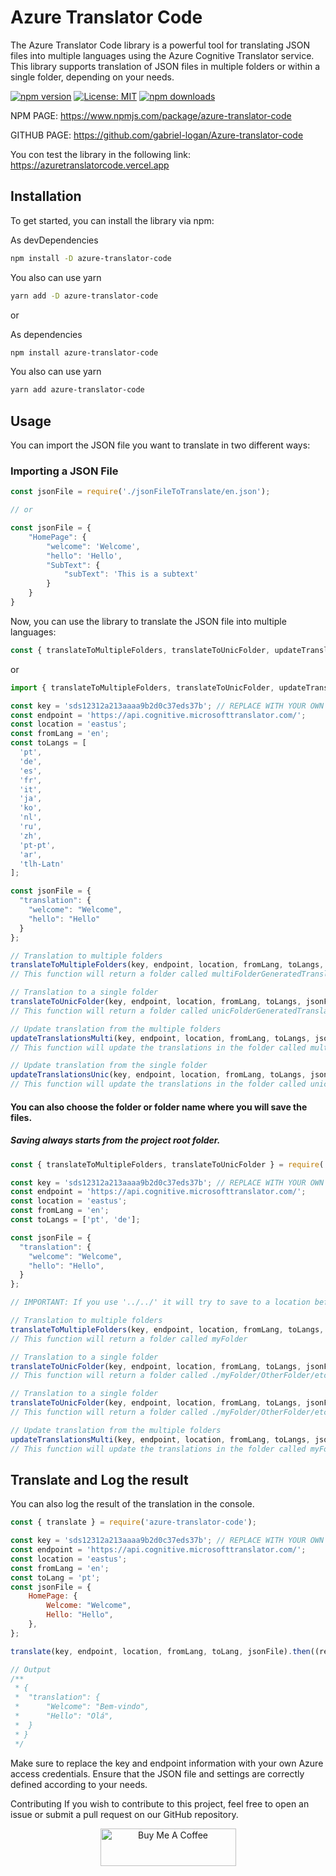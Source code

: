 # Azure Translator Code

The Azure Translator Code library is a powerful tool for translating JSON files into multiple languages using the Azure Cognitive Translator service. This library supports translation of JSON files in multiple folders or within a single folder, depending on your needs.

[![npm version](https://badge.fury.io/js/azure-translator-code.svg)](https://badge.fury.io/js/azure-translator-code)
[![License: MIT](https://img.shields.io/badge/License-MIT-yellow.svg)](https://opensource.org/licenses/MIT)
[![npm downloads](https://img.shields.io/npm/dm/azure-translator-code.svg?style=flat-square)](https://npm-stat.com/charts.html?package=azure-translator-code)

NPM PAGE: https://www.npmjs.com/package/azure-translator-code

GITHUB PAGE: https://github.com/gabriel-logan/Azure-translator-code

You con test the library in the following link: https://azuretranslatorcode.vercel.app

## Installation

To get started, you can install the library via npm:

As devDependencies
```bash
npm install -D azure-translator-code
```

You also can use yarn

```bash
yarn add -D azure-translator-code
```

or

As dependencies
```bash
npm install azure-translator-code
```

You also can use yarn

```bash
yarn add azure-translator-code
```

## Usage

You can import the JSON file you want to translate in two different ways:

### Importing a JSON File

```javascript
const jsonFile = require('./jsonFileToTranslate/en.json');

// or

const jsonFile = {
	"HomePage": {
		"welcome": 'Welcome',
		"hello": 'Hello',
		"SubText": {
			"subText": 'This is a subtext'
		}
	}
}
```

Now, you can use the library to translate the JSON file into multiple languages:

```javascript
const { translateToMultipleFolders, translateToUnicFolder, updateTranslationsMulti, updateTranslationsUnic } = require('azure-translator-code');
```
or
```javascript
import { translateToMultipleFolders, translateToUnicFolder, updateTranslationsMulti, updateTranslationsUnic } from 'azure-translator-code';
```

```javascript
const key = 'sds12312a213aaaa9b2d0c37eds37b'; // REPLACE WITH YOUR OWN KEY HERE
const endpoint = 'https://api.cognitive.microsofttranslator.com/';
const location = 'eastus';
const fromLang = 'en';
const toLangs = [
  'pt',
  'de',
  'es',
  'fr',
  'it',
  'ja',
  'ko',
  'nl',
  'ru',
  'zh',
  'pt-pt',
  'ar',
  'tlh-Latn'
];

const jsonFile = {
  "translation": {
    "welcome": "Welcome",
    "hello": "Hello"
  }
};

// Translation to multiple folders
translateToMultipleFolders(key, endpoint, location, fromLang, toLangs, jsonFile); // Replace all values ​​and keys
// This function will return a folder called multiFolderGeneratedTranslations

// Translation to a single folder
translateToUnicFolder(key, endpoint, location, fromLang, toLangs, jsonFile); // Replace all values ​​and keys
// This function will return a folder called unicFolderGeneratedTranslations

// Update translation from the multiple folders
updateTranslationsMulti(key, endpoint, location, fromLang, toLangs, jsonFile); // Only new keys will be translated (Optimized)
// This function will update the translations in the folder called multiFolderGeneratedTranslations

// Update translation from the single folder
updateTranslationsUnic(key, endpoint, location, fromLang, toLangs, jsonFile); // Only new keys will be translated (Optimized)
// This function will update the translations in the folder called unicFolderGeneratedTranslations
```

#### You can also choose the folder or folder name where you will save the files.
##### Saving always starts from the project root folder.

```javascript
const { translateToMultipleFolders, translateToUnicFolder } = require('azure-translator-code');

const key = 'sds12312a213aaaa9b2d0c37eds37b'; // REPLACE WITH YOUR OWN KEY HERE
const endpoint = 'https://api.cognitive.microsofttranslator.com/';
const location = 'eastus';
const fromLang = 'en';
const toLangs = ['pt', 'de'];

const jsonFile = {
  "translation": {
    "welcome": "Welcome",
    "hello": "Hello",
  }
};

// IMPORTANT: If you use '../../' it will try to save to a location before the root folder

// Translation to multiple folders
translateToMultipleFolders(key, endpoint, location, fromLang, toLangs, jsonFile, 'myFolder');
// This function will return a folder called myFolder

// Translation to a single folder
translateToUnicFolder(key, endpoint, location, fromLang, toLangs, jsonFile, 'myFolder/OtherFolder/etc');
// This function will return a folder called ./myFolder/OtherFolder/etc

// Translation to a single folder
translateToUnicFolder(key, endpoint, location, fromLang, toLangs, jsonFile, './myFolder/OtherFolder/etc');
// This function will return a folder called ./myFolder/OtherFolder/etc

// Update translation from the multiple folders
updateTranslationsMulti(key, endpoint, location, fromLang, toLangs, jsonFile, 'myFolder');
// This function will update the translations in the folder called myFolder
```

## Translate and Log the result

You can also log the result of the translation in the console.

```javascript
const { translate } = require('azure-translator-code');

const key = 'sds12312a213aaaa9b2d0c37eds37b'; // REPLACE WITH YOUR OWN KEY HERE
const endpoint = 'https://api.cognitive.microsofttranslator.com/';
const location = 'eastus';
const fromLang = 'en';
const toLang = 'pt';
const jsonFile = {
	HomePage: {
		Welcome: "Welcome",
		Hello: "Hello",
	},
};

translate(key, endpoint, location, fromLang, toLang, jsonFile).then((result) => console.log(result));

// Output
/**
 * {
 *  "translation": {
 * 		"Welcome": "Bem-vindo",
 * 		"Hello": "Olá",
 * 	}
 * }
 */

```
Make sure to replace the key and endpoint information with your own Azure access credentials. Ensure that the JSON file and settings are correctly defined according to your needs.

Contributing
If you wish to contribute to this project, feel free to open an issue or submit a pull request on our GitHub repository.

<p align="center">
	<a href="https://www.buymeacoffee.com/gabriellogan" target="_blank">
		<img src="https://cdn.buymeacoffee.com/buttons/v2/default-yellow.png" alt="Buy Me A Coffee" style="height: 60px !important;width: 217px !important;" >
	</a>
</p>
